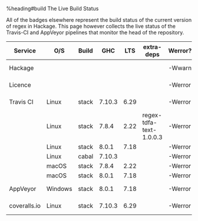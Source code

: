 %heading#build The Live Build Status

All of the badges elsewhere represent the build status of the current version
of regex in Hackage.  This page however collects the live status of the
Travis-CI and AppVeyor pipelines that monitor the head of the repository.

| Service      | O/S     | Build | GHC    | LTS  | extra-deps              | Werror? | Status
| ------------ | ------- | ----- | ------ | ---- | ----------------------- | ------- | ------
| Hackage      |         |       |        |      |                         | -Wwarn  | [![Hackage](https://img.shields.io/hackage/v/regex.svg)](https://hackage.haskell.org/package/regex)
| Licence      |         |       |        |      |                         | -Werror | [![BSD3 License](http://img.shields.io/badge/license-BSD3-brightgreen.svg)](https://tldrlegal.com/license/bsd-3-clause-license-%28revised%29)
| Travis CI    | Linux   | stack | 7.10.3 | 6.29 |                         | -Werror | [![Un*x build](https://travis-ci.org/iconnect/regex.svg?branch=master)](https://travis-ci.org/iconnect/regex)
|              | Linux   | stack | 7.8.4  | 2.22 | regex-tdfa-text-1.0.0.3 | -Werror |
|              | Linux   | stack | 8.0.1  | 7.18 |                         | -Werror |
|              | Linux   | cabal | 7.10.3 |      |                         | -Werror |
|              | macOS   | stack | 7.8.4  | 2.22 |                         | -Werror |
|              | macOS   | stack | 8.0.1  | 7.18 |                         | -Werror |
| AppVeyor     | Windows | stack | 8.0.1  | 7.18 |                         | -Werror |  [![Windows build](https://ci.appveyor.com/api/projects/status/9gqs37u3h1mlc02b?svg=true)](https://ci.appveyor.com/project/engineerirngirisconnectcouk/regex/branch/master)
| coveralls.io | Linux   | stack | 7.10.3 | 6.29 |                         | -Werror |  [![Coverage](https://coveralls.io/repos/github/iconnect/regex/badge.svg?branch=master)](https://coveralls.io/github/iconnect/regex?branch=master)
